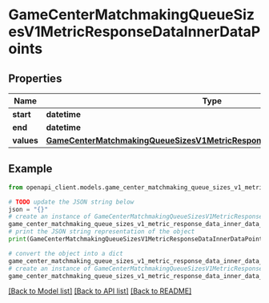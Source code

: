 # GameCenterMatchmakingQueueSizesV1MetricResponseDataInnerDataPoints


## Properties

Name | Type | Description | Notes
------------ | ------------- | ------------- | -------------
**start** | **datetime** |  | [optional] 
**end** | **datetime** |  | [optional] 
**values** | [**GameCenterMatchmakingQueueSizesV1MetricResponseDataInnerDataPointsValues**](GameCenterMatchmakingQueueSizesV1MetricResponseDataInnerDataPointsValues.md) |  | [optional] 

## Example

```python
from openapi_client.models.game_center_matchmaking_queue_sizes_v1_metric_response_data_inner_data_points import GameCenterMatchmakingQueueSizesV1MetricResponseDataInnerDataPoints

# TODO update the JSON string below
json = "{}"
# create an instance of GameCenterMatchmakingQueueSizesV1MetricResponseDataInnerDataPoints from a JSON string
game_center_matchmaking_queue_sizes_v1_metric_response_data_inner_data_points_instance = GameCenterMatchmakingQueueSizesV1MetricResponseDataInnerDataPoints.from_json(json)
# print the JSON string representation of the object
print(GameCenterMatchmakingQueueSizesV1MetricResponseDataInnerDataPoints.to_json())

# convert the object into a dict
game_center_matchmaking_queue_sizes_v1_metric_response_data_inner_data_points_dict = game_center_matchmaking_queue_sizes_v1_metric_response_data_inner_data_points_instance.to_dict()
# create an instance of GameCenterMatchmakingQueueSizesV1MetricResponseDataInnerDataPoints from a dict
game_center_matchmaking_queue_sizes_v1_metric_response_data_inner_data_points_from_dict = GameCenterMatchmakingQueueSizesV1MetricResponseDataInnerDataPoints.from_dict(game_center_matchmaking_queue_sizes_v1_metric_response_data_inner_data_points_dict)
```
[[Back to Model list]](../README.md#documentation-for-models) [[Back to API list]](../README.md#documentation-for-api-endpoints) [[Back to README]](../README.md)



